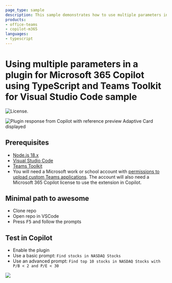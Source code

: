 ```yaml
---
page_type: sample
description: This sample demonstrates how to use multiple parameters in a plugin for Microsoft 365 Copilot using TypeScript and Teams Toolkit for Visual Studio Code.
products:
- office-teams
- copilot-m365
languages:
- typescript
---
```


# Using multiple parameters in a plugin for Microsoft 365 Copilot using TypeScript and Teams Toolkit for Visual Studio Code sample

![License.](https://img.shields.io/badge/license-MIT-green.svg)

![Plugin response from Copilot with reference preview Adaptive Card displayed](./assets/preview.png)

## Prerequisites

- [Node.js 18.x](https://nodejs.org/download/release/v18.18.2/)
- [Visual Studio Code](https://code.visualstudio.com/)
- [Teams Toolkit](https://marketplace.visualstudio.com/items?itemName=TeamsDevApp.ms-teams-vscode-extension)
- You will need a Microsoft work or school account with [permissions to upload custom Teams applications](https://learn.microsoft.com/microsoftteams/platform/concepts/build-and-test/prepare-your-o365-tenant#enable-custom-teams-apps-and-turn-on-custom-app-uploading). The account will also need a Microsoft 365 Copilot license to use the extension in Copilot.

## Minimal path to awesome

- Clone repo
- Open repo in VSCode
- Press <kbd>F5</kbd> and follow the prompts

## Test in Copilot

- Enable the plugin
- Use a basic prompt: `Find stocks in NASDAQ Stocks`
- Use an advanced prompt: `Find top 10 stocks in NASDAQ Stocks with P/B < 2 and P/E < 30`

![](https://m365-visitor-stats.azurewebsites.net/SamplesGallery/officedev-copilot-for-m365-plugins-samples-msgext-multiparam-ts)

